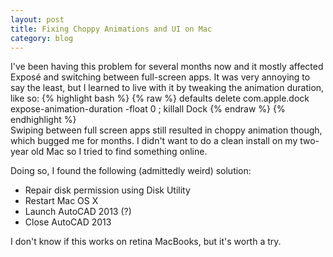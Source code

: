 ```yaml
---
layout: post
title: Fixing Choppy Animations and UI on Mac
category: blog
---
```


I've been having this problem for several months now and it mostly affected Exposé and switching between full-screen apps. It was very annoying to say the least, but I learned to live with it by tweaking the animation duration, like so:
{% highlight bash %}
{% raw %}
defaults delete com.apple.dock expose-animation-duration -float 0 ; killall Dock
{% endraw %}
{% endhighlight %}
<br>
Swiping between full screen apps still resulted in choppy animation though, which bugged me for months. I didn't want to do a clean install on my two-year old Mac so I tried to find something online.

Doing so, I found the following (admittedly weird) solution:

- Repair disk permission using Disk Utility
- Restart Mac OS X
- Launch AutoCAD 2013 (?)
- Close AutoCAD 2013

I don't know if this works on retina MacBooks, but it's worth a try.
